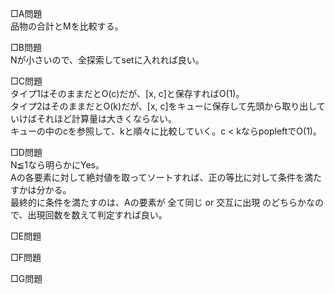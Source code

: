 □A問題  
品物の合計とMを比較する。  

□B問題  
Nが小さいので、全探索してsetに入れれば良い。 

□C問題  
タイプ1はそのままだとO(c)だが、[x, c]と保存すればO(1)。  
タイプ2はそのままだとO(k)だが、[x, c]をキューに保存して先頭から取り出していけばそれほど計算量は大きくならない。  
キューの中のcを参照して、kと順々に比較していく。c < kならpopleftでO(1)。

□D問題  
N≦1なら明らかにYes。  
Aの各要素に対して絶対値を取ってソートすれば、正の等比に対して条件を満たすかは分かる。  
最終的に条件を満たすのは、Aの要素が 全て同じ or 交互に出現 のどちらかなので、出現回数を数えて判定すれば良い。

□E問題  


□F問題  


□G問題  

